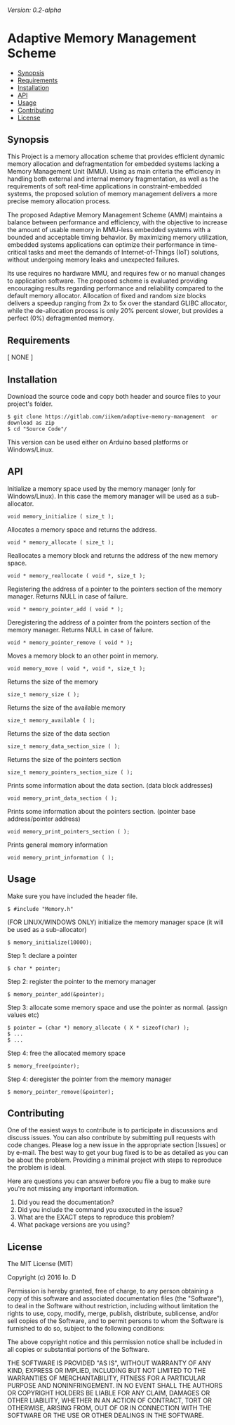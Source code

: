 ###### Version: 0.2-alpha
Adaptive Memory Management Scheme
==================


  - [Synopsis](#synopsis)
  - [Requirements](#requirements)
  - [Installation](#installation)
  - [API](#api)
  - [Usage](#usage)
  - [Contributing](#contributing)
  - [License](#license)


## Synopsis

This Project is a memory allocation scheme that provides efficient dynamic memory allocation and defragmentation for embedded systems lacking a Memory Management Unit (MMU). Using as main criteria the efficiency in handling both external and internal memory fragmentation, as well as the requirements of soft real-time applications in constraint-embedded systems, the proposed solution of memory management delivers a more precise memory allocation process. 

The proposed Adaptive Memory Management Scheme (AMM) maintains a balance between performance and efficiency, with the objective to increase the amount of usable memory in MMU-less embedded systems with a bounded and acceptable timing behavior. By maximizing memory utilization, embedded systems applications can optimize their performance in time-critical tasks and meet the demands of Internet-of-Things (IoT) solutions, without undergoing memory leaks and unexpected failures. 

Its use requires no hardware MMU, and requires few or no manual changes to application software. The proposed scheme is evaluated providing encouraging results regarding performance and reliability compared to the default memory allocator. Allocation of fixed and random size blocks delivers a speedup ranging from 2x to 5x over the standard GLIBC allocator, while the de-allocation process is only 20% percent slower, but provides a perfect (0%) defragmented memory.


## Requirements

[ NONE ]

## Installation

Download the source code and copy both header and source files to your project's folder.
```
$ git clone https://gitlab.com/iikem/adaptive-memory-management  or  download as zip
$ cd "Source Code"/
```
This version can be used either on Arduino based platforms or Windows/Linux.

## API

Initialize a memory space used by the memory manager (only for Windows/Linux). In this case the memory manager will be used as a sub-allocator.
```
void memory_initialize ( size_t );
```
Allocates a memory space and returns the address.
```
void * memory_allocate ( size_t );
```
Reallocates a memory block and returns the address of the new memory space.
```
void * memory_reallocate ( void *, size_t );
```
Registering the address of a pointer to the pointers section of the memory manager. Returns NULL in case of failure.
```
void * memory_pointer_add ( void * );
```
Deregistering the address of a pointer from the pointers section of the memory manager. Returns NULL in case of failure.
```
void * memory_pointer_remove ( void * );
```
Moves a memory block to an other point in memory.
```
void memory_move ( void *, void *, size_t );
```
Returns the size of the memory
```
size_t memory_size ( );
```
Returns the size of the available memory
```
size_t memory_available ( );
```
Returns the size of the data section
```
size_t memory_data_section_size ( );
```
Returns the size of the pointers section
```
size_t memory_pointers_section_size ( );
```
Prints some information about the data section. (data block addresses)
```
void memory_print_data_section ( );
```
Prints some information about the pointers section. (pointer base address/pointer address)
```
void memory_print_pointers_section ( );
```
Prints general memory information
```
void memory_print_information ( );
```

## Usage

Make sure you have included the header file.
```
$ #include "Memory.h"
```
(FOR LINUX/WINDOWS ONLY) initialize the memory manager space (it will be used as a sub-allocator)
```
$ memory_initialize(10000);
```
Step 1: declare a pointer
```
$ char * pointer;
```
Step 2: register the pointer to the memory manager
```
$ memory_pointer_add(&pointer);
```
Step 3: allocate some memory space and use the pointer as normal. (assign values etc)
```
$ pointer = (char *) memory_allocate ( X * sizeof(char) );
$ ...
$ ...
```
Step 4: free the allocated memory space
```
$ memory_free(pointer);
```
Step 4: deregister the pointer from the memory manager
```
$ memory_pointer_remove(&pointer);
```
## Contributing
One of the easiest ways to contribute is to participate in discussions and discuss issues. You can also contribute by submitting pull requests with code changes. Please log a new issue in the appropriate section [Issues] or by e-mail.
The best way to get your bug fixed is to be as detailed as you can be about the problem.  Providing a minimal project with steps to reproduce the problem is ideal. 

Here are questions you can answer before you file a bug to make sure you're not missing any important information.

1. Did you read the documentation?
2. Did you include the command you executed in the issue?
3. What are the EXACT steps to reproduce this problem?
4. What package versions are you using?

## License

The MIT License (MIT)

Copyright (c) 2016 Io. D

Permission is hereby granted, free of charge, to any person obtaining a copy of this software and associated documentation files (the "Software"), to deal in the Software without restriction, including without limitation the rights to use, copy, modify, merge, publish, distribute, sublicense, and/or sell copies of the Software, and to permit persons to whom the Software is furnished to do so, subject to the following conditions:

The above copyright notice and this permission notice shall be included in all copies or substantial portions of the Software.

THE SOFTWARE IS PROVIDED "AS IS", WITHOUT WARRANTY OF ANY KIND, EXPRESS OR IMPLIED, INCLUDING BUT NOT LIMITED TO THE WARRANTIES OF MERCHANTABILITY, FITNESS FOR A PARTICULAR PURPOSE AND NONINFRINGEMENT. IN NO EVENT SHALL THE AUTHORS OR COPYRIGHT HOLDERS BE LIABLE FOR ANY CLAIM, DAMAGES OR OTHER LIABILITY, WHETHER IN AN ACTION OF CONTRACT, TORT OR OTHERWISE, ARISING FROM, OUT OF OR IN CONNECTION WITH THE SOFTWARE OR THE USE OR OTHER DEALINGS IN THE SOFTWARE.
